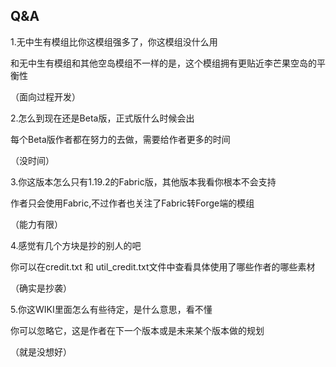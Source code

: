 ## Q&A

1.无中生有模组比你这模组强多了，你这模组没什么用

和无中生有模组和其他空岛模组不一样的是，这个模组拥有更贴近李芒果空岛的平衡性

（面向过程开发）



2.怎么到现在还是Beta版，正式版什么时候会出

每个Beta版作者都在努力的去做，需要给作者更多的时间

（没时间）



3.你这版本怎么只有1.19.2的Fabric版，其他版本我看你根本不会支持

作者只会使用Fabric,不过作者也关注了Fabric转Forge端的模组

（能力有限）



4.感觉有几个方块是抄的别人的吧

你可以在credit.txt 和 util_credit.txt文件中查看具体使用了哪些作者的哪些素材

（确实是抄袭）



5.你这WIKI里面怎么有些待定，是什么意思，看不懂

你可以忽略它，这是作者在下一个版本或是未来某个版本做的规划

（就是没想好）